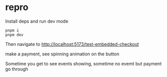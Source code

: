 # repro

Install deps and run dev mode

```
pnpm i
pnpm dev

```

Then navigate to [http://localhost:5173/test-embedded-checkout](http://localhost:5173/test-embedded-checkout)

make a payment, see spinning animation on the button

Sometime you get to see events showing, sometime no evemt but payment go through